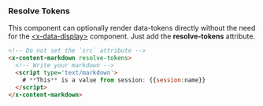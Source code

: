 
### Resolve Tokens

This component can optionally render data-tokens directly without the need for the [\<x-data-display\>](/components/x-data-display) component. Just add the **resolve-tokens** attribute.

```html
<!-- Do not set the `src` attribute -->
<x-content-markdown resolve-tokens>
  <!-- Write your markdown -->
  <script type='text/markdown'>
    # **This** is a value from session: {{session:name}}
  </script>
</x-content-markdown>
```